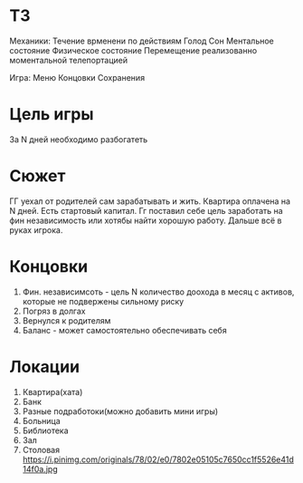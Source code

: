 # ТЗ
Механики:
Течение врменени по действиям
Голод
Сон
Ментальное состояние
Физическое состояние
Перемещение реализованно моментальной телепортацией

Игра:
Меню
Концовки
Сохранения

# Цель игры
За N дней необходимо разбогатеть 

# Сюжет
ГГ уехал от родителей сам зарабатывать и жить. Квартира оплачена на N дней. Есть стартовый капитал. Гг поставил себе цель заработать на фин независимость или хотябы найти хорошую работу. Дальше всё в руках игрока.

# Концовки
1. Фин. независимсоть - цель N количество доохода в месяц с активов, которые не подвержены сильному риску
2. Погряз в долгах
3. Вернулся к родителям
4. Баланс - может самостоятельно обеспечивать себя

# Локации
1. Квартира(хата)
2. Банк
3. Разные подработоки(можно добавить мини игры)
4. Больница
5. Библиотека
6. Зал
8. Столовая
   https://i.pinimg.com/originals/78/02/e0/7802e05105c7650cc1f5526e41d14f0a.jpg
